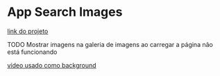 # App Search Images

[link do projeto](https://unsplashapi-app-searchimages.surge.sh/)

TODO
Mostrar imagens na galeria de imagens ao carregar a página não está funcionando

[vídeo usado como background](https://www.pexels.com/video/fogs-over-the-mountain-2334654/)
